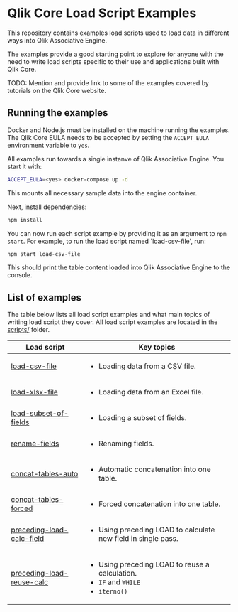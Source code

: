 # Qlik Core Load Script Examples

This repository contains examples load scripts used to load data in different ways into Qlik Associative Engine.

The examples provide a good starting point to explore for anyone with the need to write load scripts specific to their
use and applications built with Qlik Core.

TODO: Mention and provide link to some of the examples covered by tutorials on the Qlik Core website.

## Running the examples

Docker and Node.js must be installed on the machine running the examples. The Qlik Core EULA needs to be accepted by
setting the `ACCEPT_EULA` environment variable to `yes`.

All examples run towards a single instanve of Qlik Associative Engine. You start it with:

```sh
ACCEPT_EULA=<yes> docker-compose up -d
```

This mounts all necessary sample data into the engine container.

Next, install dependencies:

```sh
npm install
```

You can now run each script example by providing it as an argument to `npm start`. For example, to run the load script
named `load-csv-file', run:

```sh
npm start load-csv-file
```

This should print the table content loaded into Qlik Associative Engine to the console.

## List of examples

The table below lists all load script examples and what main topics of writing load script they cover. All load script
examples are located in the [scripts/](./scripts/) folder.

Load script | Key topics
----------- | ----------
[load-csv-file](./scripts/load-csv-file) | <ul><li>Loading data from a CSV file.</ul>
[load-xlsx-file](./scripts/load-xlsx-file) | <ul><li>Loading data from an Excel file.</ul>
[load-subset-of-fields](./scripts/load-subset-of-fields) | <ul><li>Loading a subset of fields.<ul>
[rename-fields](./scripts/rename-fields) | <ul><li>Renaming fields.<ul>
[concat-tables-auto](./scripts/concat-tables) | <ul><li>Automatic concatenation into one table.<ul>
[concat-tables-forced](./scripts/concat-tables) | <ul><li>Forced concatenation into one table.<ul>
[preceding-load-calc-field](./scripts/preceding-load-calc-field) | <ul><li>Using preceding LOAD to calculate new field in single pass.<ul>
[preceding-load-reuse-calc](./scripts/preceding-load-reuse-calc) | <ul><li>Using preceding LOAD to reuse a calculation.<li>`IF` and `WHILE`<li>`iterno()`</ul>

